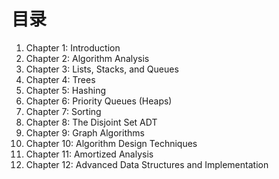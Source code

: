 # 目录

1. Chapter 1: Introduction 
2. Chapter 2: Algorithm Analysis
3. Chapter 3: Lists, Stacks, and Queues
4. Chapter 4: Trees
5. Chapter 5: Hashing
6. Chapter 6: Priority Queues (Heaps)
7. Chapter 7: Sorting
8. Chapter 8: The Disjoint Set ADT
9. Chapter 9: Graph Algorithms
10. Chapter 10: Algorithm Design Techniques
11. Chapter 11: Amortized Analysis
12. Chapter 12: Advanced Data Structures and Implementation